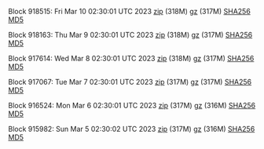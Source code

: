 Block 918515: Fri Mar 10 02:30:01 UTC 2023 [zip](https://files.01coin.io/mainnet/2023-03-10/bootstrap.dat.zip) (318M) [gz](https://files.01coin.io/mainnet/2023-03-10/bootstrap.dat.tar.gz) (317M) [SHA256](https://files.01coin.io/mainnet/2023-03-10/sha256.txt) [MD5](https://files.01coin.io/mainnet/2023-03-10/md5.txt)

Block 918163: Thu Mar  9 02:30:01 UTC 2023 [zip](https://files.01coin.io/mainnet/2023-03-09/bootstrap.dat.zip) (318M) [gz](https://files.01coin.io/mainnet/2023-03-09/bootstrap.dat.tar.gz) (317M) [SHA256](https://files.01coin.io/mainnet/2023-03-09/sha256.txt) [MD5](https://files.01coin.io/mainnet/2023-03-09/md5.txt)

Block 917614: Wed Mar  8 02:30:01 UTC 2023 [zip](https://files.01coin.io/mainnet/2023-03-08/bootstrap.dat.zip) (318M) [gz](https://files.01coin.io/mainnet/2023-03-08/bootstrap.dat.tar.gz) (317M) [SHA256](https://files.01coin.io/mainnet/2023-03-08/sha256.txt) [MD5](https://files.01coin.io/mainnet/2023-03-08/md5.txt)

Block 917067: Tue Mar  7 02:30:01 UTC 2023 [zip](https://files.01coin.io/mainnet/2023-03-07/bootstrap.dat.zip) (317M) [gz](https://files.01coin.io/mainnet/2023-03-07/bootstrap.dat.tar.gz) (317M) [SHA256](https://files.01coin.io/mainnet/2023-03-07/sha256.txt) [MD5](https://files.01coin.io/mainnet/2023-03-07/md5.txt)

Block 916524: Mon Mar  6 02:30:01 UTC 2023 [zip](https://files.01coin.io/mainnet/2023-03-06/bootstrap.dat.zip) (317M) [gz](https://files.01coin.io/mainnet/2023-03-06/bootstrap.dat.tar.gz) (316M) [SHA256](https://files.01coin.io/mainnet/2023-03-06/sha256.txt) [MD5](https://files.01coin.io/mainnet/2023-03-06/md5.txt)

Block 915982: Sun Mar  5 02:30:02 UTC 2023 [zip](https://files.01coin.io/mainnet/2023-03-05/bootstrap.dat.zip) (317M) [gz](https://files.01coin.io/mainnet/2023-03-05/bootstrap.dat.tar.gz) (316M) [SHA256](https://files.01coin.io/mainnet/2023-03-05/sha256.txt) [MD5](https://files.01coin.io/mainnet/2023-03-05/md5.txt)

